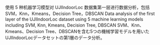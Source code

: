 使用 5 种机器学习模型对 UJIIndoorLoc 数据集第一层进行数据分析，包括SVM，Knn，Kmeans，Decision Tree，DBSCAN
Data analysis of the first layer of the UJIIndoorLoc dataset using 5 machine learning models including SVM, Knn, Kmeans, Decision Tree, DBSCAN
SVM、Knn、Kmeans、Decision Tree、DBSCANを含む5つの機械学習モデルを用いたUJIIndoorLocデータセットの第1層のデータ分析。
